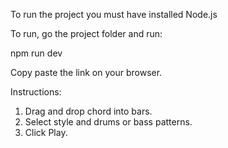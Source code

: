 To run the project you must have installed Node.js

To run, go the project folder and run:

npm run dev

Copy paste the link on your browser.

Instructions:

1. Drag and drop chord into bars.
2. Select style and drums or bass patterns.
3. Click Play.
